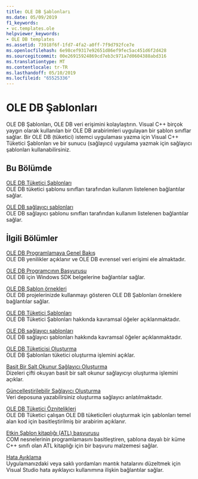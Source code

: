 ```yaml
---
title: OLE DB Şablonları
ms.date: 05/09/2019
f1_keywords:
- vc.templates.ole
helpviewer_keywords:
- OLE DB templates
ms.assetid: 73918f6f-1fd7-4fa2-a0ff-7f9d792fce7e
ms.openlocfilehash: 6e98cef9317e92651d86ef9fec5ac451d6f2d428
ms.sourcegitcommit: 00e26915924869cd7eb3c971a7d0604388abd316
ms.translationtype: MT
ms.contentlocale: tr-TR
ms.lasthandoff: 05/10/2019
ms.locfileid: "65525336"
---
```

# <a name="ole-db-templates"></a>OLE DB Şablonları

OLE DB Şablonları, OLE DB veri erişimini kolaylaştırın. Visual C++ birçok yaygın olarak kullanılan bir OLE DB arabirimleri uygulayan bir şablon sınıflar sağlar. Bir OLE DB (tüketici) istemci uygulaması yazma için Visual C++ Tüketici Şablonları ve bir sunucu (sağlayıcı) uygulama yazmak için sağlayıcı şablonları kullanabilirsiniz.

## <a name="in-this-section"></a>Bu Bölümde

[OLE DB Tüketici Şablonları](../../data/oledb/ole-db-consumer-templates-reference.md)<br/>
OLE DB tüketici şablonu sınıfları tarafından kullanım listelenen bağlantılar sağlar.

[OLE DB sağlayıcı şablonları](../../data/oledb/ole-db-provider-templates-reference.md)<br/>
OLE DB sağlayıcı şablonu sınıfları tarafından kullanım listelenen bağlantılar sağlar.

## <a name="related-sections"></a>İlgili Bölümler

[OLE DB Programlamaya Genel Bakış](../../data/oledb/ole-db-programming-overview.md)<br/>
OLE DB yenilikler açıklanır ve OLE DB evrensel veri erişimi ele almaktadır.

[OLE DB Programcının Başvurusu](/sql/connect/oledb/ole-db/oledb-driver-for-sql-server-programming)<br/>
OLE DB için Windows SDK belgelerine bağlantılar sağlar.

[OLE DB Şablon örnekleri](../../overview/visual-cpp-samples.md)<br/>
OLE DB projelerinizde kullanmayı gösteren OLE DB Şablonları örneklere bağlantılar sağlar.

[OLE DB Tüketici Şablonları](../../data/oledb/ole-db-consumer-templates-cpp.md)<br/>
OLE DB Tüketici Şablonları hakkında kavramsal öğeler açıklanmaktadır.

[OLE DB sağlayıcı şablonları](../../data/oledb/ole-db-provider-templates-cpp.md)<br/>
OLE DB sağlayıcı şablonları hakkında kavramsal öğeler açıklanmaktadır.

[OLE DB Tüketicisi Oluşturma](../../data/oledb/creating-an-ole-db-consumer.md)<br/>
OLE DB Şablonları tüketici oluşturma işlemini açıklar.

[Basit Bir Salt Okunur Sağlayıcı Oluşturma](../../data/oledb/creating-a-simple-read-only-provider.md)<br/>
Dizeleri çifti okuyan basit bir salt okunur sağlayıcıyı oluşturma işlemini açıklar.

[Güncelleştirilebilir Sağlayıcı Oluşturma](../../data/oledb/creating-an-updatable-provider.md)<br/>
Veri deposuna yazabilirsiniz oluşturma sağlayıcı anlatılmaktadır.

[OLE DB Tüketici Öznitelikleri](../../windows/ole-db-consumer-attributes.md)<br/>
OLE DB Tüketici çalışan OLE DB tüketicileri oluşturmak için şablonları temel alan kod için basitleştirilmiş bir arabirim açıklanır.

[Etkin Şablon kitaplığı (ATL) başvurusu](../../atl/atl-com-desktop-components.md)<br/>
COM nesnelerinin programlamasını basitleştiren, şablona dayalı bir küme C++ sınıfı olan ATL kitaplığı için bir başvuru malzemesi sağlar.

[Hata Ayıklama](/visualstudio/debugger/debugging-in-visual-studio)<br/>
Uygulamanızdaki veya saklı yordamları mantık hatalarını düzeltmek için Visual Studio hata ayıklayıcı kullanımına ilişkin bağlantılar sağlar.